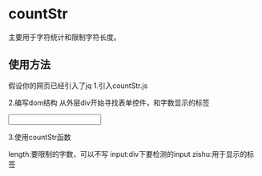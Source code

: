 countStr
=
主要用于字符统计和限制字符长度。

使用方法
-

假设你的网页已经引入了jq
1.引入countStr.js

2.编写dom结构
从外层div开始寻找表单控件，和字数显示的标签
<div class="xx">
	<input type="text">
	<span></span>
</div>

3.使用countStr函数
<script>
	$('xx').countStr({length:'30',input:'input',zishu:'span'})
</script>
length:要限制的字数，可以不写
input:div下要检测的input
zishu:用于显示的标签
